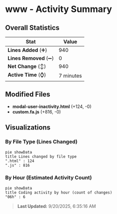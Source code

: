 # www - Activity Summary 

## Overall Statistics

| Stat                   | Value                                                             |
| ---------------------- | ----------------------------------------------------------------- |
| **Lines Added** (➕)   | 940                                          |
| **Lines Removed** (➖) | 0                                        |
| **Net Change** (↕)    | 940                |
| **Active Time** (⌚)   | 7 minutes |


## Modified Files
- **modal-user-inactivity.html** (+124, -0)
- **custom.fa.js** (+816, -0)

## Visualizations

### By File Type (Lines Changed)

```mermaid
pie showData
title Lines changed by file type
".html" : 124
".js" : 816
```

### By Hour (Estimated Activity Count)

```mermaid
pie showData
title Coding activity by hour (count of changes)
"06h" : 6
```


> **Last Updated:** 9/20/2025, 6:35:16 AM
